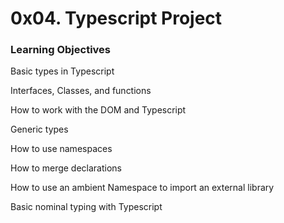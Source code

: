 <h1>0x04. Typescript Project</h1>

<h3>Learning Objectives</h3>
Basic types in Typescript

Interfaces, Classes, and functions

How to work with the DOM and Typescript

Generic types

How to use namespaces

How to merge declarations

How to use an ambient Namespace to import an external library

Basic nominal typing with Typescript